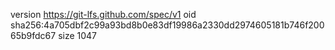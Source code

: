 version https://git-lfs.github.com/spec/v1
oid sha256:4a705dbf2c99a93bd8b0e83df19986a2330dd2974605181b746f20065b9fdc67
size 1047
